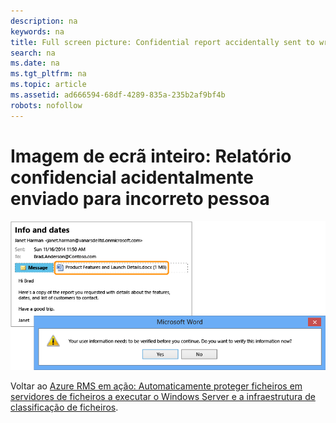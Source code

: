 ```yaml
---
description: na
keywords: na
title: Full screen picture: Confidential report accidentally sent to wrong person
search: na
ms.date: na
ms.tgt_pltfrm: na
ms.topic: article
ms.assetid: ad666594-68df-4289-835a-235b2af9bf4b
robots: nofollow
---
```

# Imagem de ecr&#227; inteiro: Relat&#243;rio confidencial acidentalmente enviado para incorreto pessoa
![](../Image/AzRMS_FCI_Email.png)

Voltar ao [Azure RMS em ação: Automaticamente proteger ficheiros em servidores de ficheiros a executar o Windows Server e a infraestrutura de classificação de ficheiros](http://technet.microsoft.com/library/jj585026.aspx).

